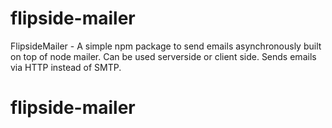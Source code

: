 # flipside-mailer

FlipsideMailer - A simple npm package to send emails asynchronously built on top of node mailer. Can be used serverside or client side. Sends emails via HTTP instead of SMTP.
# flipside-mailer
